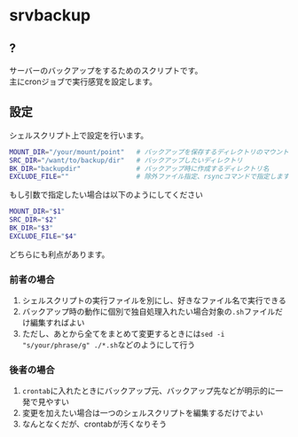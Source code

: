 # srvbackup
## ?
サーバーのバックアップをするためのスクリプトです。  
主にcronジョブで実行感覚を設定します。  
  
## 設定
シェルスクリプト上で設定を行います。  
```bash
MOUNT_DIR="/your/mount/point"   # バックアップを保存するディレクトリのマウント先
SRC_DIR="/want/to/backup/dir"   # バックアップしたいディレクトリ
BK_DIR="backupdir"              # バックアップ時に作成するディレクトリ名
EXCLUDE_FILE=""                 # 除外ファイル指定、rsyncコマンドで指定します。例 : --exclude=your/path
```

もし引数で指定したい場合は以下のようにしてください  

```bash
MOUNT_DIR="$1" 
SRC_DIR="$2" 
BK_DIR="$3"
EXCLUDE_FILE="$4"
```

どちらにも利点があります。  
### 前者の場合
1. シェルスクリプトの実行ファイルを別にし、好きなファイル名で実行できる
2. バックアップ時の動作に個別で独自処理入れたい場合対象の`.sh`ファイルだけ編集すればよい
3. ただし、あとから全てをまとめて変更するときには`sed -i "s/your/phrase/g" ./*.sh`などのようにして行う
### 後者の場合
1. `crontab`に入れたときにバックアップ元、バックアップ先などが明示的に一発で見やすい
2. 変更を加えたい場合は一つのシェルスクリプトを編集するだけでよい
3. なんとなくだが、crontabが汚くなりそう
